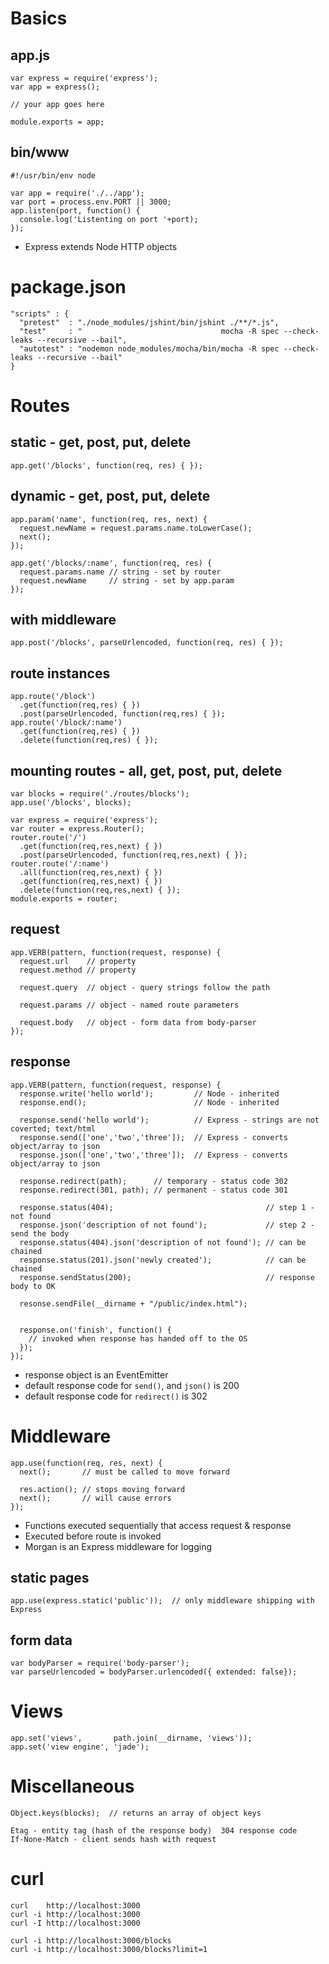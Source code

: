 # Basics

## app.js

    var express = require('express');
    var app = express();

    // your app goes here

    module.exports = app;

## bin/www

    #!/usr/bin/env node

    var app = require('./../app');
    var port = process.env.PORT || 3000;
    app.listen(port, function() {
      console.log('Listenting on port '+port);
    });

* Express extends Node HTTP objects

# package.json

    "scripts" : {
      "pretest"  : "./node_modules/jshint/bin/jshint ./**/*.js",
      "test"     : "                               mocha -R spec --check-leaks --recursive --bail",
      "autotest" : "nodemon node_modules/mocha/bin/mocha -R spec --check-leaks --recursive --bail"
    }

# Routes

## static - get, post, put, delete

    app.get('/blocks', function(req, res) { });

## dynamic - get, post, put, delete

    app.param('name', function(req, res, next) {
      request.newName = request.params.name.toLowerCase();
      next();
    });

    app.get('/blocks/:name', function(req, res) {
      request.params.name // string - set by router
      request.newName     // string - set by app.param
    });

## with middleware

    app.post('/blocks', parseUrlencoded, function(req, res) { });

## route instances

    app.route('/block')
      .get(function(req,res) { })
      .post(parseUrlencoded, function(req,res) { });
    app.route('/block/:name')
      .get(function(req,res) { })
      .delete(function(req,res) { });

## mounting routes - all, get, post, put, delete

    var blocks = require('./routes/blocks');
    app.use('/blocks', blocks);

    var express = require('express');
    var router = express.Router();
    router.route('/')
      .get(function(req,res,next) { })
      .post(parseUrlencoded, function(req,res,next) { });
    router.route('/:name')
      .all(function(req,res,next) { })
      .get(function(req,res,next) { })
      .delete(function(req,res,next) { });
    module.exports = router;

## request

    app.VERB(pattern, function(request, response) {
      request.url    // property
      request.method // property

      request.query  // object - query strings follow the path

      request.params // object - named route parameters

      request.body   // object - form data from body-parser
    });


## response

    app.VERB(pattern, function(request, response) {
      response.write('hello world');         // Node - inherited
      response.end();                        // Node - inherited

      response.send('hello world');          // Express - strings are not coverted; text/html
      response.send(['one','two','three']);  // Express - converts object/array to json
      response.json(['one','two','three']);  // Express - converts object/array to json

      response.redirect(path);      // temporary - status code 302
      response.redirect(301, path); // permanent - status code 301

      response.status(404);                                  // step 1 - not found
      response.json('description of not found');             // step 2 - send the body
      response.status(404).json('description of not found'); // can be chained
      response.status(201).json('newly created');            // can be chained
      response.sendStatus(200);                              // response body to OK

      resonse.sendFile(__dirname + "/public/index.html");


      response.on('finish', function() {
        // invoked when response has handed off to the OS
      });
    });

* response object is an EventEmitter
* default response code for `send()`, and `json()` is 200
* default response code for `redirect()` is 302

# Middleware

    app.use(function(req, res, next) {
      next();       // must be called to move forward

      res.action(); // stops moving forward
      next();       // will cause errors
    });

* Functions executed sequentially that access request & response
* Executed before route is invoked
* Morgan is an Express middleware for logging

## static pages

    app.use(express.static('public'));  // only middleware shipping with Express

## form data

    var bodyParser = require('body-parser');
    var parseUrlencoded = bodyParser.urlencoded({ extended: false});

# Views

    app.set('views',       path.join(__dirname, 'views'));
    app.set('view engine', 'jade');

# Miscellaneous

    Object.keys(blocks);  // returns an array of object keys

    Etag - entity tag (hash of the response body)  304 response code
    If-None-Match - client sends hash with request

# curl

    curl    http://localhost:3000
    curl -i http://localhost:3000
    curl -I http://localhost:3000

    curl -i http://localhost:3000/blocks
    curl -i http://localhost:3000/blocks?limit=1

